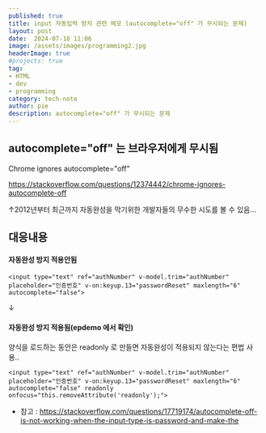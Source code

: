 ```yaml
---
published: true
title: input 자동입력 방지 관련 메모 (autocomplete="off" 가 무시되는 문제)
layout: post
date:  2024-07-18 11:06
image: /assets/images/programming2.jpg
headerImage: true
#projects: true
tag:
- HTML
- dev
- programming
category: tech-note
author: pie
description: autocomplete="off" 가 무시되는 문제
---
```


## autocomplete="off" 는 브라우저에게 무시됨 
Chrome ignores autocomplete="off"

https://stackoverflow.com/questions/12374442/chrome-ignores-autocomplete-off 

↑2012년부터 최근까지 자동완성을 막기위한 개발자들의 무수한 시도를 볼 수 있음... 

## 대응내용
#### 자동완성 방지 적용안됨
```
<input type="text" ref="authNumber" v-model.trim="authNumber" placeholder="인증번호" v-on:keyup.13="passwordReset" maxlength="6" autocomplete="false">
```
↓
#### 자동완성 방지 적용됨(epdemo 에서 확인)
양식을 로드하는 동안은 readonly 로 만들면 자동완성이 적용되지 않는다는 편법 사용..
```
<input type="text" ref="authNumber" v-model.trim="authNumber" placeholder="인증번호" v-on:keyup.13="passwordReset" maxlength="6" autocomplete="false" readonly onfocus="this.removeAttribute('readonly');">
```

+ 참고 : https://stackoverflow.com/questions/17719174/autocomplete-off-is-not-working-when-the-input-type-is-password-and-make-the
